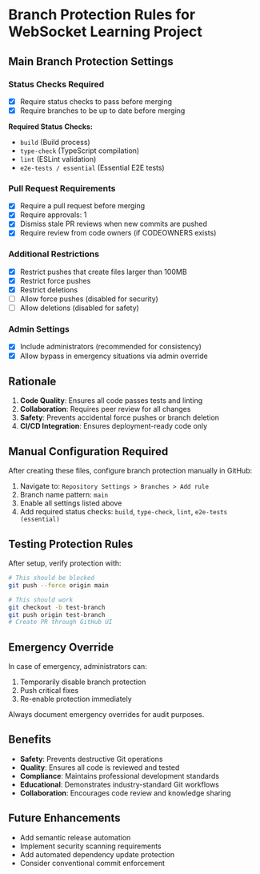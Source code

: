 # Branch Protection Rules for WebSocket Learning Project

## Main Branch Protection Settings

### Status Checks Required

- [x] Require status checks to pass before merging
- [x] Require branches to be up to date before merging

**Required Status Checks:**

- `build` (Build process)
- `type-check` (TypeScript compilation)
- `lint` (ESLint validation)
- `e2e-tests / essential` (Essential E2E tests)

### Pull Request Requirements

- [x] Require a pull request before merging
- [x] Require approvals: 1
- [x] Dismiss stale PR reviews when new commits are pushed
- [x] Require review from code owners (if CODEOWNERS exists)

### Additional Restrictions

- [x] Restrict pushes that create files larger than 100MB
- [x] Restrict force pushes
- [x] Restrict deletions
- [ ] Allow force pushes (disabled for security)
- [ ] Allow deletions (disabled for safety)

### Admin Settings

- [x] Include administrators (recommended for consistency)
- [x] Allow bypass in emergency situations via admin override

## Rationale

1. **Code Quality**: Ensures all code passes tests and linting
2. **Collaboration**: Requires peer review for all changes
3. **Safety**: Prevents accidental force pushes or branch deletion
4. **CI/CD Integration**: Ensures deployment-ready code only

## Manual Configuration Required

After creating these files, configure branch protection manually in GitHub:

1. Navigate to: `Repository Settings > Branches > Add rule`
2. Branch name pattern: `main`
3. Enable all settings listed above
4. Add required status checks: `build`, `type-check`, `lint`, `e2e-tests (essential)`

## Testing Protection Rules

After setup, verify protection with:

```bash
# This should be blocked
git push --force origin main

# This should work
git checkout -b test-branch
git push origin test-branch
# Create PR through GitHub UI
```

## Emergency Override

In case of emergency, administrators can:

1. Temporarily disable branch protection
2. Push critical fixes
3. Re-enable protection immediately

Always document emergency overrides for audit purposes.

## Benefits

- **Safety**: Prevents destructive Git operations
- **Quality**: Ensures all code is reviewed and tested
- **Compliance**: Maintains professional development standards
- **Educational**: Demonstrates industry-standard Git workflows
- **Collaboration**: Encourages code review and knowledge sharing

## Future Enhancements

- Add semantic release automation
- Implement security scanning requirements
- Add automated dependency update protection
- Consider conventional commit enforcement
